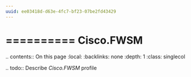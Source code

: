 ```yaml
---
uuid: ee03418d-d63e-4fc7-bf23-07be2fd43429
---
```



==========
Cisco.FWSM
==========

.. contents:: On this page
    :local:
    :backlinks: none
    :depth: 1
    :class: singlecol

.. todo::
    Describe *Cisco.FWSM* profile

